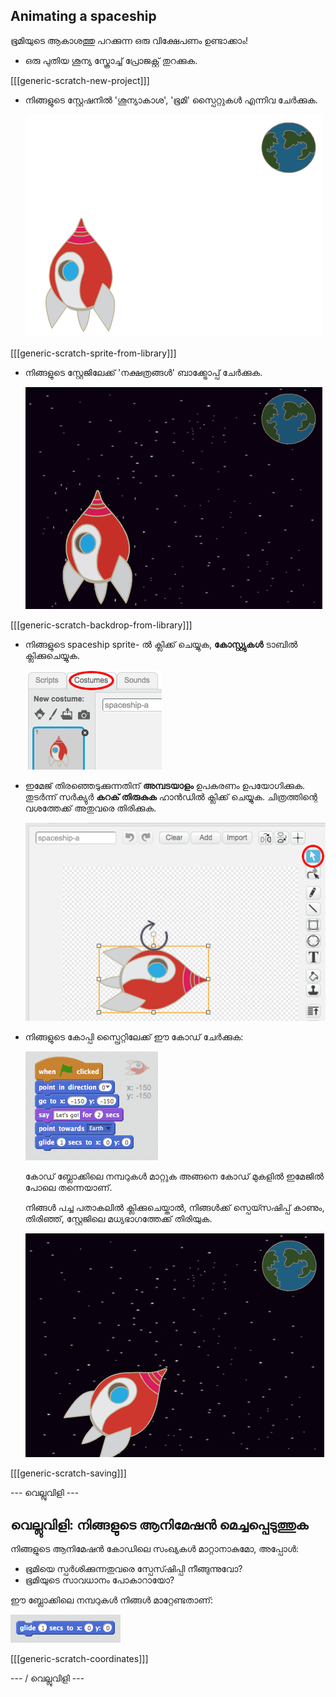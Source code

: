## Animating a spaceship

ഭൂമിയുടെ ആകാശത്തു പറക്കുന്ന ഒരു വിക്ഷേപണം ഉണ്ടാക്കാം!

+ ഒരു പുതിയ ശൂന്യ സ്ക്രോച്ച് പ്രോജക്റ്റ് തുറക്കുക.

[[[generic-scratch-new-project]]]

+ നിങ്ങളുടെ സ്റ്റേഷനിൽ 'ശൂന്യാകാശ', 'ഭൂമി' സ്പൈറ്റുകൾ എന്നിവ ചേർക്കുക.
    
    ![സ്പെയ്സ്ഷിപ്പ് ആൻഡ് എർത്ത് സ്പിരിറ്റ്സ്](images/space-sprites.png)

[[[generic-scratch-sprite-from-library]]]

+ നിങ്ങളുടെ സ്റ്റേജിലേക്ക് 'നക്ഷത്രങ്ങൾ' ബാക്ക്ട്രോപ്പ് ചേർക്കുക.
    
    ![ഒരു സ്പെയ്സ് ബാക്ക്ഡ്രോപ്പ്](images/space-backdrop.png)

[[[generic-scratch-backdrop-from-library]]]

+ നിങ്ങളുടെ spaceship sprite- ൽ ക്ലിക്ക് ചെയ്യുക, **കോസ്റ്റ്യുകൾ** ടാബിൽ ക്ലിക്കുചെയ്യുക.
    
    ![Sprite കോസ്റ്റ്യൂം](images/space-costume.png)

+ ഇമേജ് തിരഞ്ഞെടുക്കുന്നതിന് **അമ്പടയാളം** ഉപകരണം ഉപയോഗിക്കുക. തുടർന്ന് സർക്യുർ **കറക് തിരുകുക** ഹാൻഡിൽ ക്ലിക്ക് ചെയ്യുക. ചിത്രത്തിന്റെ വശത്തേക്ക് അതുവരെ തിരിക്കുക.
    
    ![ഒരു വേഷവും തിരിക്കുന്നു](images/space-rotate.png)

+ നിങ്ങളുടെ കോപ്പി സ്പ്രൈറ്റിലേക്ക് ഈ കോഡ് ചേർക്കുക:
    
    ![വിന്യാസ കോഡ്](images/space-animate.png)
    
    കോഡ് ബ്ലോക്കിലെ നമ്പറുകൾ മാറ്റുക അങ്ങനെ കോഡ് മുകളിൽ ഇമേജിൽ പോലെ തന്നെയാണ്.
    
    നിങ്ങൾ പച്ച പതാകലിൽ ക്ലിക്കുചെയ്താൽ, നിങ്ങൾക്ക് സ്പെയ്സഷിപ്പ് കാണും, തിരിഞ്ഞ്, സ്റ്റേജിലെ മധ്യഭാഗത്തേക്ക് തിരിയുക.
    
    ![ഒരു സ്പേസ്സൈറ്റ് ആനിമേഷൻ പരിശോധിക്കുന്നു](images/space-animate-stage.png)

[[[generic-scratch-saving]]]

\--- വെല്ലുവിളി \---

## വെല്ലുവിളി: നിങ്ങളുടെ ആനിമേഷൻ മെച്ചപ്പെടുത്തുക

നിങ്ങളുടെ ആനിമേഷൻ കോഡിലെ സംഖ്യകൾ മാറ്റാനാകുമോ, അപ്പോൾ:

+ ഭൂമിയെ സ്പർശിക്കുന്നതുവരെ സ്പേസ്ഷിപ്പി നീങ്ങുന്നുവോ?
+ ഭൂമിയുടെ സാവധാനം പോകാറായോ?

ഈ ബ്ലോക്കിലെ നമ്പറുകൾ നിങ്ങൾ മാറ്റേണ്ടതാണ്:

![ഗ്ലൈഡ് ബ്ലോക്ക്](images/space-glide.png)

[[[generic-scratch-coordinates]]]

\--- / വെല്ലുവിളി \---